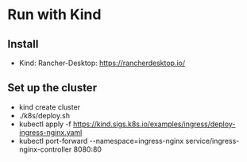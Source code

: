 # Run with Kind

## Install

- Kind: Rancher-Desktop: https://rancherdesktop.io/

## Set up the cluster

- kind create cluster
- ./k8s/deploy.sh
- kubectl apply -f https://kind.sigs.k8s.io/examples/ingress/deploy-ingress-nginx.yaml
- kubectl port-forward --namespace=ingress-nginx service/ingress-nginx-controller 8080:80

